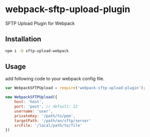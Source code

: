 # webpack-sftp-upload-plugin
SFTP Upload Plugin for Webpack

## Installation
```bash
npm i -D sftp-upload-webpack
```

## Usage
add following code to your webpack config file.
```javascript
var WebpackSFTPUpload = require('webpack-sftp-upload-plugin');

new WebpackSFTPUpload({
    host: 'host',
    port: 'post', // default: 22
    username: 'user',
    privateKey: '/path/to/pem',
    targetPath: '/path/on/sftp/server'
    srcFile: '/local/path/to/file'
})            
```
